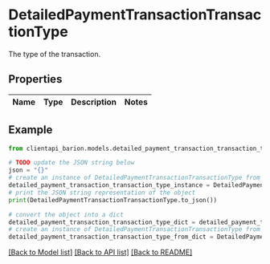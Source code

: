 # DetailedPaymentTransactionTransactionType

The type of the transaction.

## Properties

Name | Type | Description | Notes
------------ | ------------- | ------------- | -------------

## Example

```python
from clientapi_barion.models.detailed_payment_transaction_transaction_type import DetailedPaymentTransactionTransactionType

# TODO update the JSON string below
json = "{}"
# create an instance of DetailedPaymentTransactionTransactionType from a JSON string
detailed_payment_transaction_transaction_type_instance = DetailedPaymentTransactionTransactionType.from_json(json)
# print the JSON string representation of the object
print(DetailedPaymentTransactionTransactionType.to_json())

# convert the object into a dict
detailed_payment_transaction_transaction_type_dict = detailed_payment_transaction_transaction_type_instance.to_dict()
# create an instance of DetailedPaymentTransactionTransactionType from a dict
detailed_payment_transaction_transaction_type_from_dict = DetailedPaymentTransactionTransactionType.from_dict(detailed_payment_transaction_transaction_type_dict)
```
[[Back to Model list]](../README.md#documentation-for-models) [[Back to API list]](../README.md#documentation-for-api-endpoints) [[Back to README]](../README.md)



